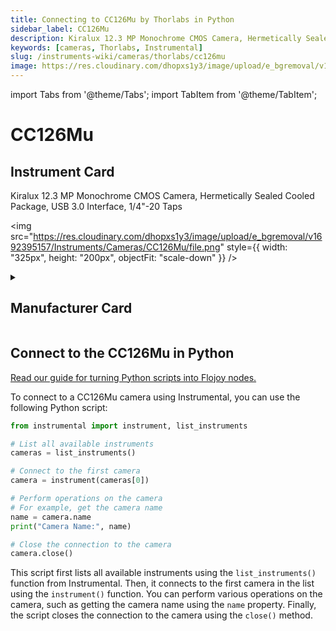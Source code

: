 ```yaml
---
title: Connecting to CC126Mu by Thorlabs in Python
sidebar_label: CC126Mu
description: Kiralux 12.3 MP Monochrome CMOS Camera, Hermetically Sealed Cooled Package, USB 3.0 Interface, 1/4"-20 Taps
keywords: [cameras, Thorlabs, Instrumental]
slug: /instruments-wiki/cameras/thorlabs/cc126mu
image: https://res.cloudinary.com/dhopxs1y3/image/upload/e_bgremoval/v1692395157/Instruments/Cameras/CC126Mu/file.png
---
```


import Tabs from '@theme/Tabs';
import TabItem from '@theme/TabItem';

# CC126Mu

## Instrument Card

<div className="flex">

<div>

Kiralux 12.3 MP Monochrome CMOS Camera, Hermetically Sealed Cooled Package, USB 3.0 Interface, 1/4"-20 Taps

</div>

<img src="https://res.cloudinary.com/dhopxs1y3/image/upload/e_bgremoval/v1692395157/Instruments/Cameras/CC126Mu/file.png" style={{ width: "325px", height: "200px", objectFit: "scale-down" }} />

</div>

<details>
<summary><h2>Manufacturer Card</h2></summary>

<img src="https://res.cloudinary.com/dhopxs1y3/image/upload/e_bgremoval/v1692126009/Instruments/Vendor%20Logos/Thorlabs.png" style={{ width: "100%", height: "170px",objectFit: "scale-down" }} />

Thorlabs, Inc. is an American privately held optical equipment company headquartered in Newton, New Jersey. The company was founded in 1989 by Alex Cable, who serves as its current president and CEO. As of 2018, Thorlabs has annual sales of approximately $500 million. <a href="https://www.thorlabs.com/">Website</a>.

<ul>
  <li>Headquarters: USA</li>
  <li>Yearly Revenue (millions, USD): 550.0</li>
</ul>
</details>

## Connect to the CC126Mu in Python

[Read our guide for turning Python scripts into Flojoy nodes.](https://docs.flojoy.ai/custom-nodes/creating-custom-node/)
<Tabs>
<TabItem value="Instrumental" label="Instrumental">

To connect to a CC126Mu camera using Instrumental, you can use the following Python script:

```python
from instrumental import instrument, list_instruments

# List all available instruments
cameras = list_instruments()

# Connect to the first camera
camera = instrument(cameras[0])

# Perform operations on the camera
# For example, get the camera name
name = camera.name
print("Camera Name:", name)

# Close the connection to the camera
camera.close()
```

This script first lists all available instruments using the `list_instruments()` function from Instrumental. Then, it connects to the first camera in the list using the `instrument()` function. You can perform various operations on the camera, such as getting the camera name using the `name` property. Finally, the script closes the connection to the camera using the `close()` method.

</TabItem>
</Tabs>